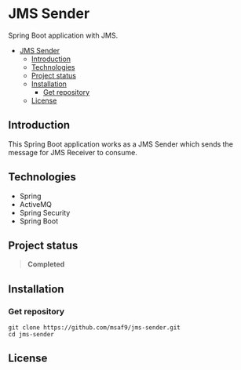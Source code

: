 # JMS Sender
Spring Boot application with JMS.

- [JMS Sender](#jms-sender)
  - [Introduction](#introduction)
  - [Technologies](#technologies)
  - [Project status](#project-status)
  - [Installation](#installation)
    - [Get repository](#get-repository)
  - [License](#license)

## Introduction
This Spring Boot application works as a JMS Sender which sends the message for JMS Receiver to consume.

## Technologies
- Spring
- ActiveMQ
- Spring Security
- Spring Boot

## Project status
> **Completed**

## Installation
### Get repository
```git
git clone https://github.com/msaf9/jms-sender.git
cd jms-sender
```

## License
